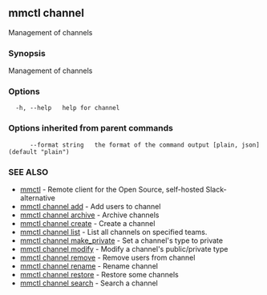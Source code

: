## mmctl channel

Management of channels

### Synopsis

Management of channels

### Options

```
  -h, --help   help for channel
```

### Options inherited from parent commands

```
      --format string   the format of the command output [plain, json] (default "plain")
```

### SEE ALSO

* [mmctl](mmctl.md)	 - Remote client for the Open Source, self-hosted Slack-alternative
* [mmctl channel add](mmctl_channel_add.md)	 - Add users to channel
* [mmctl channel archive](mmctl_channel_archive.md)	 - Archive channels
* [mmctl channel create](mmctl_channel_create.md)	 - Create a channel
* [mmctl channel list](mmctl_channel_list.md)	 - List all channels on specified teams.
* [mmctl channel make_private](mmctl_channel_make_private.md)	 - Set a channel's type to private
* [mmctl channel modify](mmctl_channel_modify.md)	 - Modify a channel's public/private type
* [mmctl channel remove](mmctl_channel_remove.md)	 - Remove users from channel
* [mmctl channel rename](mmctl_channel_rename.md)	 - Rename channel
* [mmctl channel restore](mmctl_channel_restore.md)	 - Restore some channels
* [mmctl channel search](mmctl_channel_search.md)	 - Search a channel

